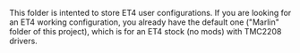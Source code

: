 This folder is intented to store ET4 user configurations. If you are looking for an ET4 working configuration, you already have the default one ("Marlin" folder of this project), which is for an ET4 stock (no mods) with TMC2208 drivers.